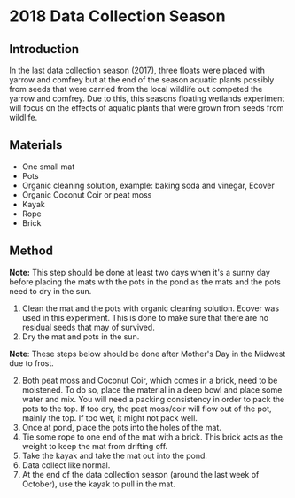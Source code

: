 # 2018 Data Collection Season

## Introduction

In the last data collection season (2017), three floats were placed with yarrow and comfrey but at the end of the season aquatic plants possibly from seeds that were carried from the local wildlife out competed the yarrow and comfrey.  Due to this, this seasons floating wetlands experiment will focus on the effects of aquatic plants that were grown from seeds from wildlife.

## Materials

- One small mat
- Pots
- Organic cleaning solution, example: baking soda and vinegar, Ecover
- Organic Coconut Coir or peat moss
- Kayak
- Rope
- Brick

## Method

**Note:** This step should be done at least two days when it's a sunny day before placing the mats with the pots in the pond as the mats and the pots need to dry in the sun.

1. Clean the mat and the pots with organic cleaning solution. Ecover was used in this experiment. This is done to make sure that there are no residual seeds that may of survived.
2. Dry the mat and pots in the sun.

**Note**: These steps below should be done after Mother's Day in the Midwest due to frost.

2. Both peat moss and Coconut Coir, which comes in a brick, need to be moistened. To do so, place the material in a deep bowl and place  some water and mix. You will need a packing consistency in order to pack the pots to the top. If too dry, the peat moss/coir will flow out of the pot, mainly the top.  If too wet, it might not pack well.  
3. Once at pond, place the pots into the holes of the mat.
4. Tie some rope to one end of the mat with a brick. This brick acts as the weight to keep the mat from drifting off.
5. Take the kayak and take the mat out into the pond.
6. Data collect like normal.
7. At the end of the data collection season (around the last week of October), use the kayak to pull in the mat.
